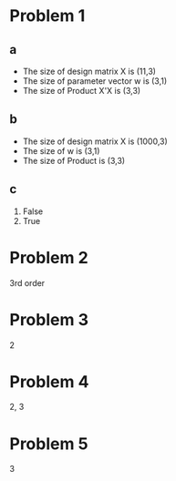 # Problem 1

## a

- The size of design matrix X is (11,3)
- The size of parameter vector w is (3,1)
- The size of Product X'X is (3,3)

## b

- The size of design matrix X is (1000,3)
- The size of w is (3,1)
- The size of Product is (3,3)

## c

1. False
2. True

# Problem 2

3rd order

# Problem 3

2

# Problem 4

2, 3

# Problem 5

3